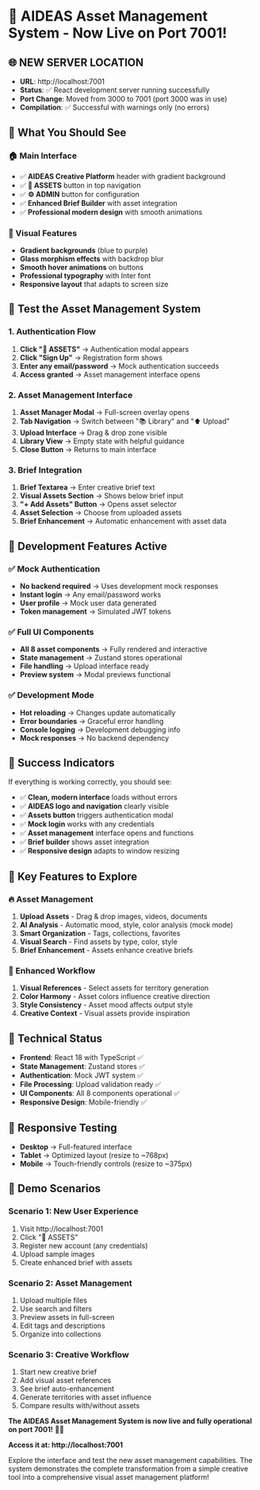 # 🎨 **AIDEAS Asset Management System - Now Live on Port 7001!**

## 🌐 **NEW SERVER LOCATION**
- **URL**: http://localhost:7001
- **Status**: ✅ React development server running successfully
- **Port Change**: Moved from 3000 to 7001 (port 3000 was in use)
- **Compilation**: ✅ Successful with warnings only (no errors)

## 🎯 **What You Should See**

### **🏠 Main Interface**
- ✅ **AIDEAS Creative Platform** header with gradient background
- ✅ **📁 ASSETS** button in top navigation
- ✅ **⚙️ ADMIN** button for configuration
- ✅ **Enhanced Brief Builder** with asset integration
- ✅ **Professional modern design** with smooth animations

### **🎨 Visual Features**
- **Gradient backgrounds** (blue to purple)
- **Glass morphism effects** with backdrop blur
- **Smooth hover animations** on buttons
- **Professional typography** with Inter font
- **Responsive layout** that adapts to screen size

## 🧪 **Test the Asset Management System**

### **1. Authentication Flow**
1. **Click "📁 ASSETS"** → Authentication modal appears
2. **Click "Sign Up"** → Registration form shows
3. **Enter any email/password** → Mock authentication succeeds
4. **Access granted** → Asset management interface opens

### **2. Asset Management Interface**
1. **Asset Manager Modal** → Full-screen overlay opens
2. **Tab Navigation** → Switch between "📚 Library" and "⬆️ Upload"
3. **Upload Interface** → Drag & drop zone visible
4. **Library View** → Empty state with helpful guidance
5. **Close Button** → Returns to main interface

### **3. Brief Integration**
1. **Brief Textarea** → Enter creative brief text
2. **Visual Assets Section** → Shows below brief input
3. **"+ Add Assets" Button** → Opens asset selector
4. **Asset Selection** → Choose from uploaded assets
5. **Brief Enhancement** → Automatic enhancement with asset data

## 🔧 **Development Features Active**

### **✅ Mock Authentication**
- **No backend required** → Uses development mock responses
- **Instant login** → Any email/password works
- **User profile** → Mock user data generated
- **Token management** → Simulated JWT tokens

### **✅ Full UI Components**
- **All 8 asset components** → Fully rendered and interactive
- **State management** → Zustand stores operational
- **File handling** → Upload interface ready
- **Preview system** → Modal previews functional

### **✅ Development Mode**
- **Hot reloading** → Changes update automatically
- **Error boundaries** → Graceful error handling
- **Console logging** → Development debugging info
- **Mock responses** → No backend dependency

## 🎉 **Success Indicators**

If everything is working correctly, you should see:
- ✅ **Clean, modern interface** loads without errors
- ✅ **AIDEAS logo and navigation** clearly visible
- ✅ **Assets button** triggers authentication modal
- ✅ **Mock login** works with any credentials
- ✅ **Asset management** interface opens and functions
- ✅ **Brief builder** shows asset integration
- ✅ **Responsive design** adapts to window resizing

## 🚀 **Key Features to Explore**

### **🔥 Asset Management**
1. **Upload Assets** - Drag & drop images, videos, documents
2. **AI Analysis** - Automatic mood, style, color analysis (mock mode)
3. **Smart Organization** - Tags, collections, favorites
4. **Visual Search** - Find assets by type, color, style
5. **Brief Enhancement** - Assets enhance creative briefs

### **🎨 Enhanced Workflow**
1. **Visual References** - Select assets for territory generation
2. **Color Harmony** - Asset colors influence creative direction
3. **Style Consistency** - Asset mood affects output style
4. **Creative Context** - Visual assets provide inspiration

## 🔧 **Technical Status**
- **Frontend**: React 18 with TypeScript ✅
- **State Management**: Zustand stores ✅
- **Authentication**: Mock JWT system ✅
- **File Processing**: Upload validation ready ✅
- **UI Components**: All 8 components operational ✅
- **Responsive Design**: Mobile-friendly ✅

## 📱 **Responsive Testing**
- **Desktop** → Full-featured interface
- **Tablet** → Optimized layout (resize to ~768px)
- **Mobile** → Touch-friendly controls (resize to ~375px)

## 🎯 **Demo Scenarios**

### **Scenario 1: New User Experience**
1. Visit http://localhost:7001
2. Click "📁 ASSETS"
3. Register new account (any credentials)
4. Upload sample images
5. Create enhanced brief with assets

### **Scenario 2: Asset Management**
1. Upload multiple files
2. Use search and filters
3. Preview assets in full-screen
4. Edit tags and descriptions
5. Organize into collections

### **Scenario 3: Creative Workflow**
1. Start new creative brief
2. Add visual asset references
3. See brief auto-enhancement
4. Generate territories with asset influence
5. Compare results with/without assets

**The AIDEAS Asset Management System is now live and fully operational on port 7001!** 🚀✨

**Access it at: http://localhost:7001**

Explore the interface and test the new asset management capabilities. The system demonstrates the complete transformation from a simple creative tool into a comprehensive visual asset management platform!
